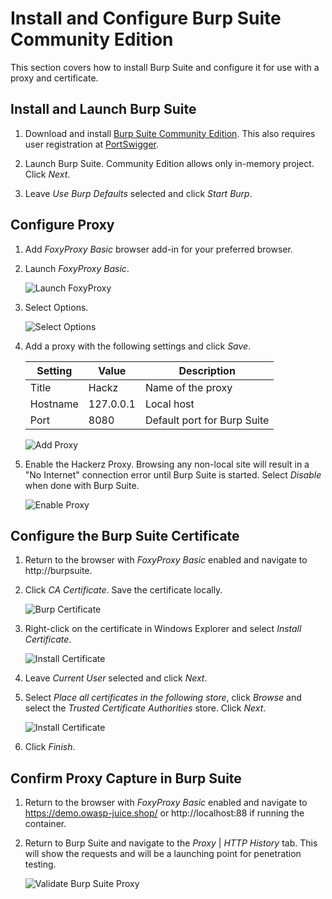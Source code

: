 # Install and Configure Burp Suite Community Edition

This section covers how to install Burp Suite and configure it for use with a proxy and certificate.

## Install and Launch Burp Suite

1. Download and install [Burp Suite Community Edition](https://portswigger.net/burp/releases#community). This also requires user registration at [PortSwigger](https://portswigger.net).

1. Launch Burp Suite. Community Edition allows only in-memory project. Click _Next_.

1. Leave _Use Burp Defaults_ selected and click _Start Burp_. 

## Configure Proxy

1. Add _FoxyProxy Basic_ browser add-in for your preferred browser.

1. Launch _FoxyProxy Basic_.

    ![Launch FoxyProxy](/images/FoxyProxy00.png "FoxyProxy extension")

1. Select Options.

    ![Select Options](/images/FoxyProxy01.png "Select Options")

1. Add a proxy with the following settings and click _Save_.  
  
    | Setting  | Value | Description |
    | -------- | ------- | ------- | 
    | Title | Hackz | Name of the proxy |
    | Hostname | 127.0.0.1 | Local host |
    | Port | 8080 | Default port for Burp Suite |

    ![Add Proxy](/images/FoxyProxy02.png "Add Proxy")

1. Enable the Hackerz Proxy. Browsing any non-local site will result in a "No Internet" connection error until Burp Suite is started. Select _Disable_ when done with Burp Suite.

    ![Enable Proxy](/images/FoxyProxy03.png "Enable Proxy")

## Configure the Burp Suite Certificate

1. Return to the browser with _FoxyProxy Basic_ enabled and navigate to http://burpsuite.

1. Click _CA Certificate_. Save the certificate locally.

    ![Burp Certificate](/images/BurpCert00.png "Burp Certificate")

1. Right-click on the certificate in Windows Explorer and select _Install Certificate_.

    ![Install Certificate](/images/BurpCert01.png "Install Certificate")

1. Leave _Current User_ selected and click _Next_.

1. Select _Place all certificates in the following store_, click _Browse_ and select the _Trusted Certificate Authorities_ store. Click _Next_.

    ![Install Certificate](/images/BurpCert02.png "Install Certificate")

1. Click _Finish_.

## Confirm Proxy Capture in Burp Suite

1. Return to the browser with _FoxyProxy Basic_ enabled and navigate to https://demo.owasp-juice.shop/ or http://localhost:88 if running the container.

1. Return to Burp Suite and navigate to the _Proxy_ | _HTTP History_ tab. This will show the requests and will be a launching point for penetration testing.

    ![Validate Burp Suite Proxy](/images/BurpSuiteConfirm00.png "Validate Burp Suite Proxy")